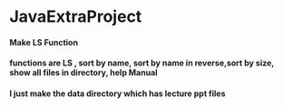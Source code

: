 # JavaExtraProject

#### Make LS Function
#### functions are LS , sort by name, sort by name in reverse,sort by size, show all files in directory, help Manual

#### I just make the data directory which has lecture ppt files
